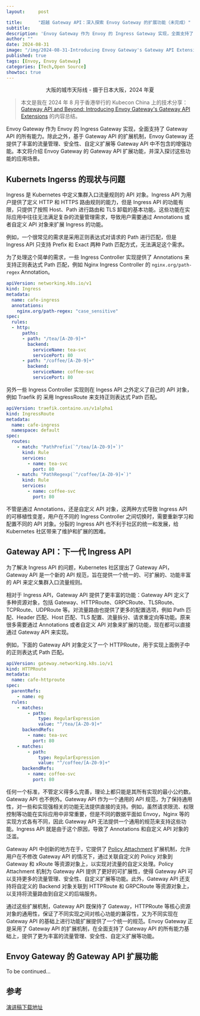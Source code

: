 ```yaml
---
layout:     post

title:      "超越 Gateway API：深入探索 Envoy Gateway 的扩展功能（未完成）"
subtitle:
description: 'Envoy Gateway 作为 Envoy 的 Ingress Gateway 实现，全面支持了 Gateway API 的所有能力。除此之外，基于 Gateway API 的扩展机制，Envoy Gateway 还提供了丰富的流量管理、安全性、自定义扩展等 Gateway API 中不包含的增强功能。本文将介绍 Envoy Gateway 的 Gateway API 扩展功能，并深入探讨这些功能的应用场景。'
author: ""
date: 2024-08-31
image: "/img/2024-08-31-Introducing Envoy Gateway's Gateway API Extensions/IMG_1624.JPG"
published: true
tags: [Envoy, Envoy Gateway]
categories: [Tech,Open Source]
showtoc: true
---
```

<center>大阪的城市天际线 - 摄于日本大阪，2024 年夏</center>

> 本文是我在 2024 年 8 月于香港举行的 Kubecon China 上的技术分享：[Gateway API and Beyond: Introducing Envoy Gateway's Gateway API Extensions](https://kccncossaidevchn2024.sched.com/event/1eYcX/gateway-api-and-beyond-introducing-envoy-gateways-gateway-api-extensions-jie-api-daeptao-envoyjie-zha-jie-api-huabing-zhao-tetrate) 的内容总结。

Envoy Gateway 作为 Envoy 的 Ingress Gateway 实现，全面支持了 Gateway API 的所有能力。除此之外，基于 Gateway API 的扩展机制，Envoy Gateway 还提供了丰富的流量管理、安全性、自定义扩展等 Gateway API 中不包含的增强功能。本文将介绍 Envoy Gateway 的 Gateway API 扩展功能，并深入探讨这些功能的应用场景。

## Kubernets Ingerss 的现状与问题

Ingress 是 Kubernetes 中定义集群入口流量规则的 API 对象。Ingress API 为用户提供了定义 HTTP 和 HTTPS 路由规则的能力，但是 Ingress API 的功能有限，只提供了按照 Host、Path 进行路由和 TLS 卸载的基本功能。这些功能在实际应用中往往无法满足复杂的流量管理需求，导致用户需要通过 Annotations 或者自定义 API 对象来扩展 Ingress 的功能。

例如，一个很常见的需求是采用正则表达式对请求的 Path 进行匹配，但是 Ingress API 只支持 Prefix 和 Exact 两种 Path 匹配方式，无法满足这个需求。

为了处理这个简单的需求，一些 Ingress Controller 实现提供了 Annotations 来支持正则表达式 Path 匹配，例如 Nginx Ingress Controller 的 `nginx.org/path-regex` Annotation。

```yaml
apiVersion: networking.k8s.io/v1
kind: Ingress
metadata:
  name: cafe-ingress
  annotations:
    nginx.org/path-regex: "case_sensitive"
spec:
  rules:
  - http:
      paths:
      - path: "/tea/[A-Z0-9]+"
        backend:
          serviceName: tea-svc
          servicePort: 80
      - path: "/coffee/[A-Z0-9]+"
        backend:
          serviceName: coffee-svc
          servicePort: 80
```

另外一些 Ingress Controller 实现则在 Ingess API 之外定义了自己的 API 对象，例如 Traefik 的 采用 IngressRoute 来支持正则表达式 Path 匹配。

```yaml
apiVersion: traefik.containo.us/v1alpha1
kind: IngressRoute
metadata:
  name: cafe-ingress
  namespace: default
spec:
  routes:
    - match: "PathPrefix(`^/tea/[A-Z0-9]+`)"
      kind: Rule
      services:
        - name: tea-svc
          port: 80
    - match: "PathRegexp(`^/coffee/[A-Z0-9]+`)"
      kind: Rule
      services:
        - name: coffee-svc
          port: 80
```

不管是通过 Annotations，还是自定义 API 对象，这两种方式导致 Ingress API 的可移植性变差，用户在不同的 Ingress Controller 之间切换时，需要重新学习和配置不同的 API 对象。分裂的 Ingress API 也不利于社区的统一和发展，给 Kubernetes 社区带来了维护和扩展的困难。

## Gateway API：下一代 Ingress API

为了解决 Ingress API 的问题，Kubernetes 社区提出了 Gateway API，Gateway API 是一个新的 API 规范，旨在提供一个统一的、可扩展的、功能丰富的 API 来定义集群入口流量规则。

相对于 Ingress API，Gateway API 提供了更丰富的功能：Gateway API 定义了多种资源对象，包括 Gateway、HTTPRoute、GRPCRoute、TLSRoute、TCPRoute、UDPRoute 等。对流量路由也提供了更多的配置选项，例如 Path 匹配、Header 匹配、Host 匹配、TLS 配置、流量拆分、请求重定向等功能。原来很多需要通过 Annotations 或者自定义 API 对象来扩展的功能，现在都可以直接通过 Gateway API 来实现。

例如，下面的 Gateway API 对象定义了一个 HTTPRoute，用于实现上面例子中的正则表达式 Path 匹配。

```yaml
apiVersion: gateway.networking.k8s.io/v1
kind: HTTPRoute
metadata:
  name: cafe-httproute
spec:
  parentRefs:
    - name: eg
  rules:
    - matches:
        - path:
            type: RegularExpression
            value: "^/tea/[A-Z0-9]+"
      backendRefs:
        - name: tea-svc
          port: 80
    - matches:
        - path:
            type: RegularExpression
            value: "^/coffee/[A-Z0-9]+"
      backendRefs:
        - name: coffee-svc
          port: 80
```

任何一个标准，不管定义得多么完善，理论上都只能是其所有实现的最小公约数。Gateway API 也不例外。Gateway API 作为一个通用的 API 规范，为了保持通用性，对一些和实现强相关的功能无法提供直接的支持。例如，虽然请求限流、权限控制等功能在实际应用中非常重要，但是不同的数据平面如 Envoy，Nginx 等的实现方式各有不同，因此 Gateway API 无法提供一个通用的规范来支持这些功能。Ingress API 就是由于这个原因，导致了 Annotations 和自定义 API 对象的泛滥。

Gateway API 中创新的地方在于，它提供了 [Policy Attachment](https://gateway-api.sigs.k8s.io/reference/policy-attachment/) 扩展机制，允许用户在不修改 Gateway API 的情况下，通过关联自定义的 Policy 对象到 Gateway 和 xRoute 等资源对象上，以实现对流量的自定义处理。Policy Attachment 机制为 Gateway API 提供了更好的可扩展性，使得 Gateway API 可以支持更多的流量管理、安全性、自定义扩展等功能。此外，Gateway API 还支持将自定义的 Backend 对象关联到 HTTPRoute 和 GRPCRoute 等资源对象上，以支持将流量路由到自定义的后端服务。

通过这些扩展机制，Gateway API 既保持了 Gateway，HTTPRoute 等核心资源对象的通用性，保证了不同实现之间对核心功能的兼容性，又为不同实现在 Gateway API 的基础上进行功能扩展提供了一个统一的规范。Envoy Gateway 正是采用了 Gateway API 的扩展机制，在全面支持了 Gateway API 的所有能力基础上，提供了更为丰富的流量管理、安全性、自定义扩展等功能。

## Envoy Gateway 的 Gateway API 扩展功能
To be continued...

## 参考
[演讲稿下载地址](https://static.sched.com/hosted_files/kccncossaidevchn2024/2b/Gateway%20API%20and%20Beyond_%20Introducing%20Envoy%20Gateway%27s%20Gateway%20API%20Extensions.pptx.pdf?_gl=1*12o6gcq*_gcl_au*OTA5NzEzMTU1LjE3MjQzMTQwMzEuOTE5NzQwMjIuMTcyNDMxNDYyNS4xNzI0MzE0NzE3*FPAU*OTA5NzEzMTU1LjE3MjQzMTQwMzE)
